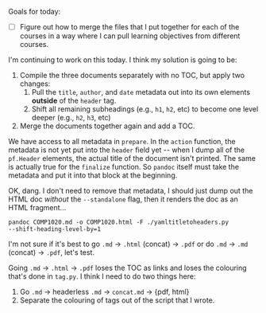 Goals for today:

* [ ] Figure out how to merge the files that I put together for each of the
      courses in a way where I can pull learning objectives from different
      courses.
      
I'm continuing to work on this today. I think my solution is going to be:

1. Compile the three documents separately with no TOC, but apply two changes:
    1. Pull the `title`, `author`, and `date` metadata out into its own elements
       **outside** of the `header` tag.
    2. Shift all remaining subheadings (e.g., `h1`, `h2`, etc) to become one
       level deeper (e.g., `h2`, `h3`, etc)
2. Merge the documents together again and add a TOC.

We have access to all metadata in `prepare`. In the `action` function, the
metadata is not yet put into the `header` field yet -- when I dump all of the
`pf.Header` elements, the actual title of the document isn't printed. The same
is actually true for the `finalize` function. So `pandoc` itself must take the
metadata and put it into that block at the beginning.

OK, dang. I don't need to remove that metadata, I should just dump out the HTML
doc *without* the `--standalone` flag, then it renders the doc as an HTML
fragment...

    pandoc COMP1020.md -o COMP1020.html -F ./yamltitletoheaders.py
    --shift-heading-level-by=1

I'm not sure if it's best to go `.md` -> `.html` (concat) -> `.pdf` or do `.md`
-> `.md` (concat) -> `.pdf`, let's test.

Going `.md` -> `.html` -> `.pdf` loses the TOC as links and loses the colouring
that's done in `tag.py`. I think I need to do two things here:

1. Go `.md` -> headerless `.md` -> `concat.md` -> {pdf, html}
2. Separate the colouring of tags out of the script that I wrote.
